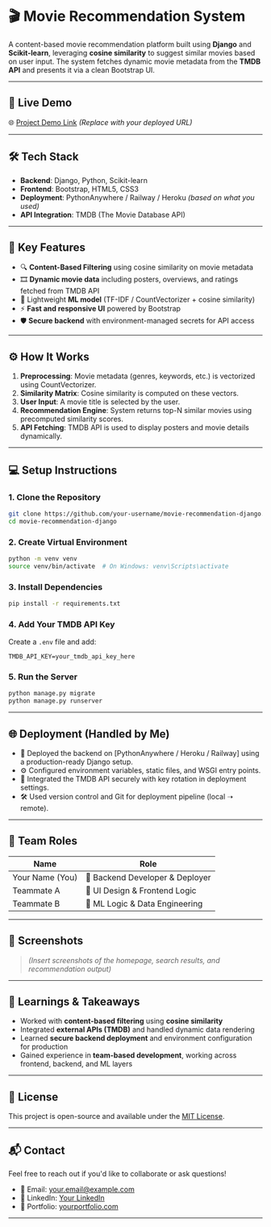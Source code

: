 
# 🎬 Movie Recommendation System

A content-based movie recommendation platform built using **Django** and **Scikit-learn**, leveraging **cosine similarity** to suggest similar movies based on user input. The system fetches dynamic movie metadata from the **TMDB API** and presents it via a clean Bootstrap UI.

---

## 🚀 Live Demo

🌐 [Project Demo Link](#) *(Replace with your deployed URL)*

---

## 🛠️ Tech Stack

- **Backend**: Django, Python, Scikit-learn
- **Frontend**: Bootstrap, HTML5, CSS3
- **Deployment**: PythonAnywhere / Railway / Heroku *(based on what you used)*
- **API Integration**: TMDB (The Movie Database API)

---

## 🎯 Key Features

- 🔍 **Content-Based Filtering** using cosine similarity on movie metadata
- 🎞️ **Dynamic movie data** including posters, overviews, and ratings fetched from TMDB API
- 🧠 Lightweight **ML model** (TF-IDF / CountVectorizer + cosine similarity)
- ⚡ **Fast and responsive UI** powered by Bootstrap
- 🛡️ **Secure backend** with environment-managed secrets for API access

---

## ⚙️ How It Works

1. **Preprocessing**: Movie metadata (genres, keywords, etc.) is vectorized using CountVectorizer.
2. **Similarity Matrix**: Cosine similarity is computed on these vectors.
3. **User Input**: A movie title is selected by the user.
4. **Recommendation Engine**: System returns top-N similar movies using precomputed similarity scores.
5. **API Fetching**: TMDB API is used to display posters and movie details dynamically.

---

## 💻 Setup Instructions

### 1. Clone the Repository
```bash
git clone https://github.com/your-username/movie-recommendation-django.git
cd movie-recommendation-django
```

### 2. Create Virtual Environment
```bash
python -m venv venv
source venv/bin/activate  # On Windows: venv\Scripts\activate
```

### 3. Install Dependencies
```bash
pip install -r requirements.txt
```

### 4. Add Your TMDB API Key
Create a `.env` file and add:
```env
TMDB_API_KEY=your_tmdb_api_key_here
```

### 5. Run the Server
```bash
python manage.py migrate
python manage.py runserver
```

---

## 🌐 Deployment (Handled by Me)

- 🐍 Deployed the backend on [PythonAnywhere / Heroku / Railway] using a production-ready Django setup.
- ⚙️ Configured environment variables, static files, and WSGI entry points.
- 🔗 Integrated the TMDB API securely with key rotation in deployment settings.
- 🛠️ Used version control and Git for deployment pipeline (local ➝ remote).

---

## 👤 Team Roles

| Name               | Role                           |
|--------------------|--------------------------------|
| Your Name (You)    | 🔧 Backend Developer & Deployer |
| Teammate A         | 🎨 UI Design & Frontend Logic   |
| Teammate B         | 🤖 ML Logic & Data Engineering  |

---

## 📸 Screenshots

> *(Insert screenshots of the homepage, search results, and recommendation output)*

---

## 🧠 Learnings & Takeaways

- Worked with **content-based filtering** using **cosine similarity**
- Integrated **external APIs (TMDB)** and handled dynamic data rendering
- Learned **secure backend deployment** and environment configuration for production
- Gained experience in **team-based development**, working across frontend, backend, and ML layers

---

## 📜 License

This project is open-source and available under the [MIT License](LICENSE).

---

## 📬 Contact

Feel free to reach out if you'd like to collaborate or ask questions!

- 📧 Email: your.email@example.com
- 💼 LinkedIn: [Your LinkedIn](https://linkedin.com/in/yourusername)
- 🔗 Portfolio: [yourportfolio.com](https://yourportfolio.com)

---

